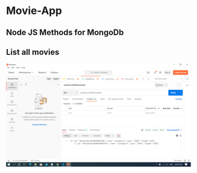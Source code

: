 # Movie-App
## Node JS Methods for MongoDb
## List all movies
![List all movies](https://github.com/Naveenkumar-C-49/movie-app/blob/main/screenshots/listMovie.png)
